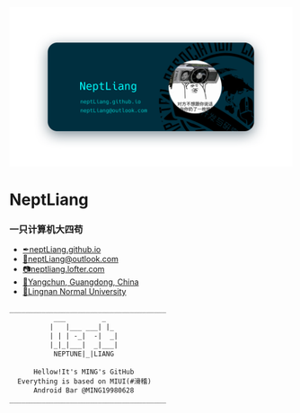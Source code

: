 ![Banner](img/Banner.png)

# NeptLiang

### 一只计算机大四苟

- [✒neptLiang.github.io](http://neptliang.github.io)
- [📧neptLiang@outlook.com](mailto://neptliang@outlook.com)
- [📷neptliang.lofter.com](http://neptliang.lofter.com/)
- [🏡Yangchun, Guangdong, China](https://surl.amap.com/H0KZVC1c7sE)
- [🏫Lingnan Normal University](https://baike.baidu.com/item/%E5%B2%AD%E5%8D%97%E5%B8%88%E8%8C%83%E5%AD%A6%E9%99%A2/13852375?fr=aladdin)

```
_______________________________________
           ___         _
          |   |___ ___| |_
          | | | -_|  -|  _|
          |_|_|___|  _|___|
           NEPTUNE|_|LIANG

      Hellow!It's MING's GitHub
  Everything is based on MIUI(#滑稽)
      Android Bar @MING19980628          
_______________________________________
```
